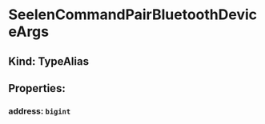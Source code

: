 # **SeelenCommandPairBluetoothDeviceArgs**

## **Kind: TypeAlias**

## **Properties**:

### address: `bigint`
